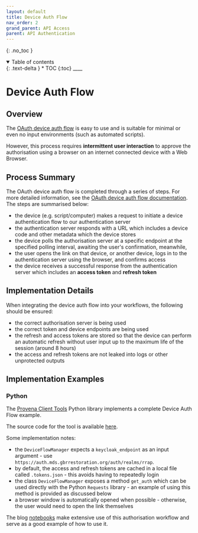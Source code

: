 ```yaml
---
layout: default
title: Device Auth Flow
nav_order: 2
grand_parent: API Access
parent: API Authentication
---
```


{: .no_toc }

<details  open markdown="block">
  <summary>
    Table of contents
  </summary>
{: .text-delta }
* TOC
{:toc}
____
</details>

# Device Auth Flow

## Overview

The [OAuth device auth flow](https://www.oauth.com/oauth2-servers/device-flow/) is easy to use and is suitable for minimal or even no input environments (such as automated scripts).

However, this process requires **intermittent user interaction** to approve the authorisation using a browser on an internet connected device with a Web Browser.

## Process Summary

The OAuth device auth flow is completed through a series of steps. For more detailed information, see the [OAuth device auth flow documentation](https://www.oauth.com/oauth2-servers/device-flow/). The steps are summarised below:

-   the device (e.g. script/computer) makes a request to initiate a device authentication flow to our authentication server
-   the authentication server responds with a URL which includes a device code and other metadata which the device stores
-   the device polls the authorisation server at a specific endpoint at the specified polling interval, awaiting the user's confirmation, meanwhile,
-   the user opens the link on that device, or another device, logs in to the authentication server using the browser, and confirms access
-   the device receives a successful response from the authentication server which includes an **access token** and **refresh token**

## Implementation Details

When integrating the device auth flow into your workflows, the following should be ensured:

-   the correct authorisation server is being used
-   the correct token and device endpoints are being used
-   the refresh and access tokens are stored so that the device can perform an automatic refresh without user input up to the maximum life of the session (around 8 hours)
-   the access and refresh tokens are not leaked into logs or other unprotected outputs

## Implementation Examples

### Python

The [Provena Client Tools](https://github.com/gbrrestoration/mds-is-client-tools) Python library implements a complete Device Auth Flow example.

The source code for the tool is available [here](https://github.com/gbrrestoration/mds-is-client-tools/blob/main/src/mdsisclienttools/auth/TokenManager.py).

Some implementation notes:

-   the `DeviceFlowManager` expects a `keycloak_endpoint` as an input argument - use `https://auth.mds.gbrrestoration.org/auth/realms/rrap`.
-   by default, the access and refresh tokens are cached in a local file called `.tokens.json` - this avoids having to repeatedly login
-   the class `DeviceFlowManager` exposes a method `get_auth` which can be used directly with the Python `Requests` library - an example of using this method is provided as discussed below
-   a browser window is automatically opened when possible - otherwise, the user would need to open the link themselves

The blog [notebooks](https://gbrrestoration.github.io/rrap-demo-blog/) make extensive use of this authorisation workflow and serve as a good example of how to use it.
